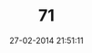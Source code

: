 ---
layout: post
title:  "71"
date: 27-02-2014 21:51:11
categories: jekyll update
language: 'ru'
image: 071.png
---